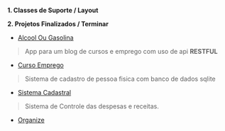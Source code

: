 __1. Classes de Suporte / Layout__ </br>

 
__2. Projetos Finalizados / Terminar__ </br>
  * [Alcool Ou Gasolina](https://github.com/Git-RenatoAlcantara/Android/tree/master/AlcoolOuGasolina)
  
  >App para um blog de cursos e emprego com uso de api __RESTFUL__
  * [Curso Emprego](https://github.com/Git-RenatoAlcantara/Android/tree/master/CursoEmprego)
  
  >Sistema de cadastro de pessoa fisica com banco de dados sqlite
  * [Sistema Cadastral](https://github.com/Git-RenatoAlcantara/Android/tree/master/SistemaCadastralPessoaFisica)
  
  >Sistema de Controle das despesas e receitas.
  * [Organize](https://github.com/Git-RenatoAlcantara/Android/tree/master/Organize)
